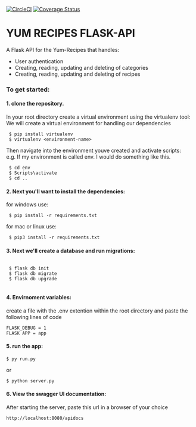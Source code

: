 [![CircleCI](https://dl.circleci.com/status-badge/img/gh/cptroykeith/yummy_API/tree/main.svg?style=svg)](https://dl.circleci.com/status-badge/redirect/gh/cptroykeith/yummy_API/tree/main)
[![Coverage Status](https://coveralls.io/repos/github/cptroykeith/yummy_API/badge.svg?branch=main)](https://coveralls.io/github/cptroykeith/yummy_API?branch=main)

# YUM RECIPES FLASK-API

A Flask API for the Yum-Recipes that handles:

  * User authentication
  * Creating, reading, updating and deleting of categories
  * Creating, reading, updating and deleting of recipes
  
 ### To get started:
 #### 1. clone the repository.  
   In your root directory create a virtual environment using the virtualenv tool:  
   We will create a virtual environment for handling our dependencies  
   
   ```
    $ pip install virtualenv  
    $ virtualenv <environment-name>  
   ```  
   Then navigate into the environment youve created and activate scripts:    
    e.g. If my environment is called env. I would do something like this.  
    
   ```   
    $ cd env   
    $ Scripts\activate   
    $ cd ..   
   ```   
    
 #### 2. Next you'll want to install the dependencies:  
   
   for windows use:   
    
   ```
    $ pip install -r requirements.txt
   ```   
   for mac or linux use:   
    
   ```
    $ pip3 install -r requirements.txt
   ```   
   
 #### 3. Next we'll create a database and run migrations:  
   
   ```   
    
    $ flask db init    
    $ flask db migrate   
    $ flask db upgrade   
    
   ```    
  #### 4. Envirnoment variables:   
  
  create a file with the .env extention within the root directory and paste the following lines of code   
  ```
  FLASK_DEBUG = 1   
  FLASK APP = app
  ```   
  
  #### 5.  run the app:   
        
   ```  
   $ py run.py
   ```   
   or   
   ```
   $ python server.py
   ```   
   #### 6. View the swagger UI documentation:   
   After starting the server, paste this url in a browser of your choice    
   ```
   http://localhost:8080/apidocs
   ```   
   
  
   
